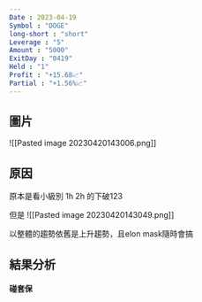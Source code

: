 ```yaml
---
Date : 2023-04-19
Symbol : "DOGE"
long-short : "short"
Leverage : "5"
Amount : "5000"
ExitDay : "0419"
Held : "1"
Profit : "+15.68📈"
Partial : "+1.56%📈"
---
```


## 圖片
![[Pasted image 20230420143006.png]]

## 原因

原本是看小級別 1h 2h 的下破123

但是
![[Pasted image 20230420143049.png]]

以整體的趨勢依舊是上升趨勢，且elon mask隨時會搞

## 結果分析

#### 碰套保
